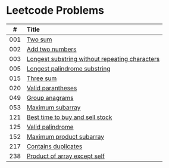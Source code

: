 # Leetcode Problems

  | # | Title |
  | :---: | :--- |
   001 | [Two sum](https://github.com/ashishdotme/code.ashish.me/blob/master/leetcode/001-two-sum.js) |
 002 | [Add two numbers](https://github.com/ashishdotme/code.ashish.me/blob/master/leetcode/002-add-two-numbers.js) |
 003 | [Longest substring without repeating characters](https://github.com/ashishdotme/code.ashish.me/blob/master/leetcode/003-longest-substring-without-repeating-characters.js) |
 005 | [Longest palindrome substring](https://github.com/ashishdotme/code.ashish.me/blob/master/leetcode/005-longest-palindrome-substring.js) |
 015 | [Three sum](https://github.com/ashishdotme/code.ashish.me/blob/master/leetcode/015-three-sum.js) |
 020 | [Valid parantheses](https://github.com/ashishdotme/code.ashish.me/blob/master/leetcode/020-valid-parantheses.js) |
 049 | [Group anagrams](https://github.com/ashishdotme/code.ashish.me/blob/master/leetcode/049-group-anagrams.js) |
 053 | [Maximum subarray](https://github.com/ashishdotme/code.ashish.me/blob/master/leetcode/053-maximum-subarray.js) |
 121 | [Best time to buy and sell stock](https://github.com/ashishdotme/code.ashish.me/blob/master/leetcode/121-best-time-to-buy-and-sell-stock.js) |
 125 | [Valid palindrome](https://github.com/ashishdotme/code.ashish.me/blob/master/leetcode/125-valid-palindrome.js) |
 152 | [Maximum product subarray](https://github.com/ashishdotme/code.ashish.me/blob/master/leetcode/152-maximum-product-subarray.js) |
 217 | [Contains duplicates](https://github.com/ashishdotme/code.ashish.me/blob/master/leetcode/217-contains-duplicates.js) |
 238 | [Product of array except self](https://github.com/ashishdotme/code.ashish.me/blob/master/leetcode/238-product-of-array-except-self.js) |
